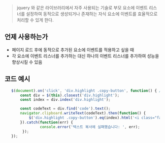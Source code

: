 ---
---

> jquery 와 같은 라이브러리에서 자주 사용되는 기술로 부모 요소에 이벤트 리스너를 설정하여 동적으로 생성되거나 존재하는 자식 요소에 이벤트를 효율적으로 처리할 수 있게 한다.

## 언제 사용하는가
- 페이지 로드 후에 동적으로 추가된 요소에 이벤트를 적용하고 싶을 때
- 각 요소에 이벤트 리스너를 추가하는 대신 하나의 이벤트 리스너를 추가하여 성능을 향상시킬 수 있음

## 코드 예시
```javascript
   $(document).on('click', 'div.highlight .copy-button', function() { // 이벤트 위임
       const div = $(this).closest('div.highlight');
       const index = div.index('div.highlight');

       const codeText = div.find('code').text();
       navigator.clipboard.writeText(codeText).then(function() {
           $('div.highlight .copy-button').eq(index).html('<i class="fa-regular fa-copy"></i> Copied');
       }).catch(function(err) {
                console.error('텍스트 복사에 실패했습니다: ', err);
        });
   });
```